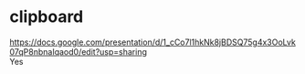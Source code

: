 # clipboard

https://docs.google.com/presentation/d/1_cCo7l1hkNk8jBDSQ75g4x3OoLvk07qP8nbnaIqaod0/edit?usp=sharing  
Yes  

